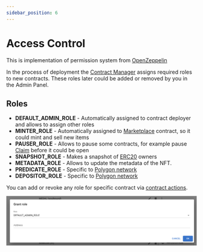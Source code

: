 ```yaml
---
sidebar_position: 6
---
```


# Access Control

This is implementation of permission system from [OpenZeppelin](https://docs.openzeppelin.com/contracts/5.x/access-control#role-based-access-control)

In the process of deployment the [Contract Manager](/admin/miscellaneous/contract-manager/) assigns required roles to new contracts.
These roles later could be added or removed by you in the Admin Panel.

## Roles

- **DEFAULT_ADMIN_ROLE** - Automatically assigned to contract deployer and allows to assign other roles
- **MINTER_ROLE** - Automatically assigned to [Marketplace](/market/overview/) contract, so it could mint and sell new items
- **PAUSER_ROLE** - Allows to pause some contracts, for example pause [Claim](/admin/mechanics-simple/claim/) before it could be open
- **SNAPSHOT_ROLE** - Makes a snapshot of [ERC20](/admin/hierarchy/ERC20/contract/) owners
- **METADATA_ROLE** - Allows to update the metadata of the NFT.
- **PREDICATE_ROLE** - Specific to [Polygon network](https://docs.polygon.technology/docs/develop/ethereum-polygon/mintable-assets/)
- **DEPOSITOR_ROLE** - Specific to [Polygon network](https://docs.polygon.technology/docs/develop/ethereum-polygon/mintable-assets/)

You can add or revoke any role for specific contract via [contract actions](/admin/hierarchy/contract-actions).

![](/img/admin/miscellaneous/grant_role.png)
